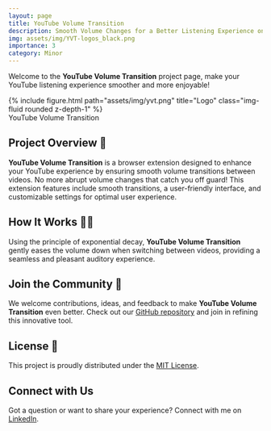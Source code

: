 ```yaml
---
layout: page
title: YouTube Volume Transition
description: Smooth Volume Changes for a Better Listening Experience on YouTube
img: assets/img/YVT-logos_black.png
importance: 3
category: Minor
---
```


Welcome to the **YouTube Volume Transition** project page, make your YouTube listening experience smoother and more enjoyable!

<div class="row">
    <div class="col-sm mt-3 mt-md-0">
        {% include figure.html path="assets/img/yvt.png" title="Logo" class="img-fluid rounded z-depth-1" %}
    </div>
</div>
<div class="caption">
    YouTube Volume Transition
</div>

## Project Overview 🌟

**YouTube Volume Transition** is a browser extension designed to enhance your YouTube experience by ensuring smooth volume transitions between videos. No more abrupt volume changes that catch you off guard! This extension features include smooth transitions, a user-friendly interface, and customizable settings for optimal user experience.

## How It Works 🎩✨

Using the principle of exponential decay, **YouTube Volume Transition** gently eases the volume down when switching between videos, providing a seamless and pleasant auditory experience.

## Join the Community 🤝

We welcome contributions, ideas, and feedback to make **YouTube Volume Transition** even better. Check out our [GitHub repository](https://github.com/Ananyapam7/YouTubeVolumeTransition) and join in refining this innovative tool.

## License 📜

This project is proudly distributed under the [MIT License](https://choosealicense.com/licenses/mit/).

## Connect with Us

Got a question or want to share your experience? Connect with me on [LinkedIn](https://www.linkedin.com/in/ananyapam-de-523757166/).